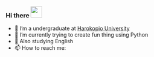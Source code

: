 ### Hi there <img src="https://raw.githubusercontent.com/MartinHeinz/MartinHeinz/master/wave.gif" width="30px">

- 🔭 I’m a undergraduate at [Harokopio University](https://dit.hua.gr/index.php/en/)
- 🌱 I’m currently trying to create fun thing using Python
- &#128136; Also studying English
- 📫 How to reach me: 

